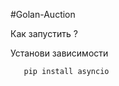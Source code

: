 #Golan-Auction

Как запустить ?

Установи зависимости

```pip install aiogram
   pip install asyncio
```
